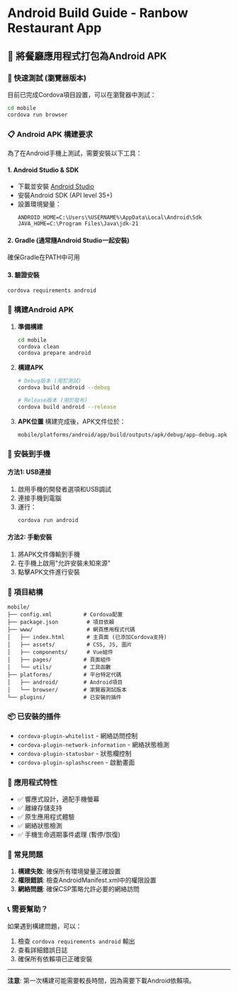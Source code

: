 # Android Build Guide - Ranbow Restaurant App

## 📱 將餐廳應用程式打包為Android APK

### 🚀 快速測試 (瀏覽器版本)
目前已完成Cordova項目設置，可以在瀏覽器中測試：

```bash
cd mobile
cordova run browser
```

### 📋 Android APK 構建要求

為了在Android手機上測試，需要安裝以下工具：

#### 1. Android Studio & SDK
- 下載並安裝 [Android Studio](https://developer.android.com/studio)
- 安裝Android SDK (API level 35+)
- 設置環境變量：
  ```
  ANDROID_HOME=C:\Users\%USERNAME%\AppData\Local\Android\Sdk
  JAVA_HOME=C:\Program Files\Java\jdk-21
  ```

#### 2. Gradle (通常隨Android Studio一起安裝)
確保Gradle在PATH中可用

#### 3. 驗證安裝
```bash
cordova requirements android
```

### 🔨 構建Android APK

1. **準備構建**
   ```bash
   cd mobile
   cordova clean
   cordova prepare android
   ```

2. **構建APK**
   ```bash
   # Debug版本 (用於測試)
   cordova build android --debug
   
   # Release版本 (用於發布)
   cordova build android --release
   ```

3. **APK位置**
   構建完成後，APK文件位於：
   ```
   mobile/platforms/android/app/build/outputs/apk/debug/app-debug.apk
   ```

### 📱 安裝到手機

#### 方法1: USB連接
1. 啟用手機的開發者選項和USB調試
2. 連接手機到電腦
3. 運行：
   ```bash
   cordova run android
   ```

#### 方法2: 手動安裝
1. 將APK文件傳輸到手機
2. 在手機上啟用"允許安裝未知來源"
3. 點擊APK文件進行安裝

### 🔧 項目結構

```
mobile/
├── config.xml          # Cordova配置
├── package.json         # 項目依賴
├── www/                 # 網頁應用程式代碼
│   ├── index.html       # 主頁面 (已添加Cordova支持)
│   ├── assets/          # CSS, JS, 圖片
│   ├── components/      # Vue組件
│   ├── pages/          # 頁面組件
│   └── utils/          # 工具函數
├── platforms/          # 平台特定代碼
│   ├── android/        # Android項目
│   └── browser/        # 瀏覽器測試版本
└── plugins/            # 已安裝的插件
```

### 📦 已安裝的插件

- `cordova-plugin-whitelist` - 網絡訪問控制
- `cordova-plugin-network-information` - 網絡狀態檢測
- `cordova-plugin-statusbar` - 狀態欄控制
- `cordova-plugin-splashscreen` - 啟動畫面

### 🎯 應用程式特性

- ✅ 響應式設計，適配手機螢幕
- ✅ 離線存儲支持
- ✅ 原生應用程式體驗
- ✅ 網絡狀態檢測
- ✅ 手機生命週期事件處理 (暫停/恢復)

### 🐛 常見問題

1. **構建失敗**: 確保所有環境變量正確設置
2. **權限錯誤**: 檢查AndroidManifest.xml中的權限設置
3. **網絡問題**: 確保CSP策略允許必要的網絡訪問

### 📞 需要幫助？

如果遇到構建問題，可以：
1. 檢查 `cordova requirements android` 輸出
2. 查看詳細錯誤日誌
3. 確保所有依賴項已正確安裝

---

**注意**: 第一次構建可能需要較長時間，因為需要下載Android依賴項。